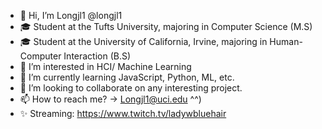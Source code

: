 - 👋 Hi, I’m Longjl1 @longjl1
- 🎓 Student at the Tufts University, majoring in Computer Science (M.S)
- 🎓 Student at the University of California, Irvine, majoring in Human-Computer Interaction (B.S)
- 👀 I’m interested in HCI/ Machine Learning
- 🌱 I’m currently learning JavaScript, Python, ML, etc.
- 💞️ I’m looking to collaborate on any interesting project.
- 📫 How to reach me? -> Longjl1@uci.edu ^^)
- ✨ Streaming: https://www.twitch.tv/ladywbluehair

<!---
longjl1/longjl1 is a ✨ special ✨ repository because its `README.md` (this file) appears on your GitHub profile.
You can click the Preview link to take a look at your changes.
--->
